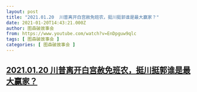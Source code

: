 ```yaml
---
layout: post
title: "2021.01.20  川普离开白宫赦免班农，挺川挺郭谁是最大赢家？"
date: 2021-01-20T14:43:21.000Z
author: 图森破故事会
from: https://www.youtube.com/watch?v=EnDpguw9qlc
tags: [ 图森破故事会 ]
categories: [ 图森破故事会 ]
---
```

<!--1611153801000-->
[2021.01.20  川普离开白宫赦免班农，挺川挺郭谁是最大赢家？](https://www.youtube.com/watch?v=EnDpguw9qlc)
------

<div>

</div>
